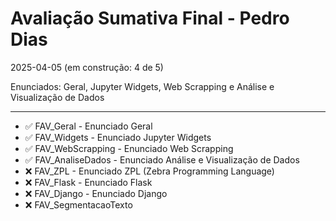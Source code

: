 # Avaliação Sumativa Final - Pedro Dias
2025-04-05 (em construção: 4 de 5)

Enunciados: Geral, Jupyter Widgets, Web Scrapping e Análise e Visualização de Dados

***

* ✅ FAV_Geral        - Enunciado Geral
* ✅ FAV_Widgets      - Enunciado Jupyter Widgets
* ✅ FAV_WebScrapping - Enunciado Web Scrapping
* ✅ FAV_AnaliseDados - Enunciado Análise e Visualização de Dados
* ❌ FAV_ZPL          - Enunciado ZPL (Zebra Programming Language)
* ❌ FAV_Flask        - Enunciado Flask
* ❌ FAV_Django       - Enunciado Django
* ❌ FAV_SegmentacaoTexto 
